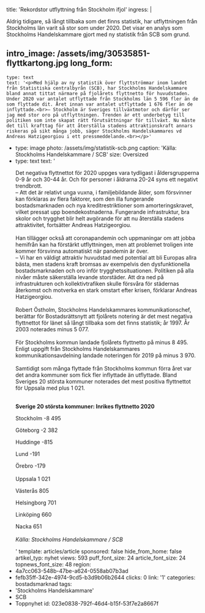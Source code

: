 title: 'Rekordstor utflyttning från Stockholm ifjol'
ingress: |
  <p>Aldrig tidigare, så långt tillbaka som det finns statistik, har utflyttningen från Stockholms län varit så stor som under 2020. Det visar en analys som Stockholms Handelskammare gjort med ny statistik från SCB som grund.
  </p>
  
intro_image: /assets/img/30535851-flyttkartong.jpg
long_form:
  -
    type: text
    text: '<p>Med hjälp av ny statistik över flyttströmmar inom landet från Statistiska centralbyrån (SCB), har Stockholms Handelskammare bland annat tittat närmare på fjolårets flyttnetto för huvudstaden. Under 2020 var antalet utflyttade från Stockholms län 5 596 fler än de som flyttade dit. Året innan var antalet utflyttade 1 676 fler än de inflyttade.<br>– Stockholm är Sveriges tillväxtmotor och därför ser jag med stor oro på utflyttningen. Trenden är ett underbetyg till politiken som inte skapat rätt förutsättningar för tillväxt. Nu måste det till krafttag för att återställa stadens attraktionskraft annars riskeras på sikt många jobb, säger Stockholms Handelskammares vd Andreas Hatzigeorgiou i ett pressmeddelande.<br></p>'
  -
    type: image
    photo: /assets/img/statistik-scb.png
    caption: 'Källa: Stockholms Handelskammare / SCB'
    size: Oversized
  -
    type: text
    text: '<p>Det negativa flyttnettot för 2020 uppges vara tydligast i åldersgrupperna 0-9 år och 30-44 år. Och för personer i åldrarna 20-24 syns ett negativt trendbrott.<br>– Att det är relativt unga vuxna, i familjebildande ålder, som försvinner kan förklaras av flera faktorer, som den illa fungerande bostadsmarknaden och nya kreditrestriktioner som amorteringskravet, vilket pressat upp boendekostnaderna. Fungerande infrastruktur, bra skolor och trygghet blir helt avgörande för att nu återställa stadens attraktivitet, fortsätter Andreas Hatzigeorgiou.<br><br>Han tillägger också att coronapandemin och uppmaningar om att jobba hemifrån kan ha förstärkt utflyttningen, men att problemet troligen inte kommer försvinna automatiskt när pandemin är över.<br>– Vi har en väldigt attraktiv huvudstad med potential att bli Europas allra bästa, men stadens kraft bromsas av exempelvis den dysfunktionella bostadsmarknaden och oro inför trygghetssituationen. Politiken på alla nivåer måste säkerställa levande storstäder. Att dra ned på infrastrukturen och kollektivtrafiken skulle försvåra för städernas återkomst och motverka en stark omstart efter krisen, förklarar Andreas Hatzigeorgiou.<br><br>Robert Östholm, Stockholms Handelskammares kommunikationschef, berättar för Bostadsrättsnytt att fjolårets notering är det mest negativa flyttnettot för länet så långt tillbaka som det finns statistik; år 1997. År 2003 noterades minus 5 077.<br><br>För Stockholms kommun landade fjolårets flyttnetto på minus 8 495. Enligt uppgift från Stockholms Handelskammares kommunikationsavdelning landade noteringen för 2019 på minus 3 970.<br><br>Samtidigt som många flyttade från Stockholms kommun förra året var det andra kommuner som fick fler inflyttade än utflyttade. Bland Sveriges 20 största kommuner noterades det mest positiva flyttnettot för Uppsala med plus 1 021.</p><p><br><b>Sverige 20 största kommuner: Inrikes flyttnetto 2020</b></p><p>Stockholm -8 495&nbsp;<br></p><p>Göteborg -2 382&nbsp;</p><p>Huddinge -815</p><p>Lund -191</p><p>Örebro -179<br><br>Uppsala 1 021<br></p><p>Västerås 805</p><p>Helsingborg 701</p><p>Linköping 660</p><p>Nacka 651<br><br><i>Källa: Stockholms Handelskammare / SCB</i></p>'
template: articles/article
sponsored: false
hide_from_home: false
artikel_typ: nyhet
views: 593
puff_font_size: 24
article_font_size: 24
topnews_font_size: 48
region:
  - 4a7cc063-548b-47be-a624-0558ab07b3ad
  - fefb35ff-342e-4974-9cd5-b3d9b06b2644
clicks: 0
link: '1'
categories: bostadsmarknad
tags:
  - 'Stockholms Handelskammare'
  - SCB
  - Toppnyhet
id: 023e0838-792f-46d4-b15f-53f7e2a8667f
